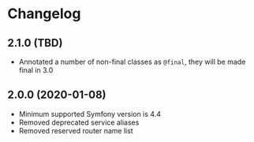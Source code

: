 # Changelog

## 2.1.0 (TBD)

- Annotated a number of non-final classes as `@final`, they will be made final in 3.0

## 2.0.0 (2020-01-08)

- Minimum supported Symfony version is 4.4
- Removed deprecated service aliases
- Removed reserved router name list
